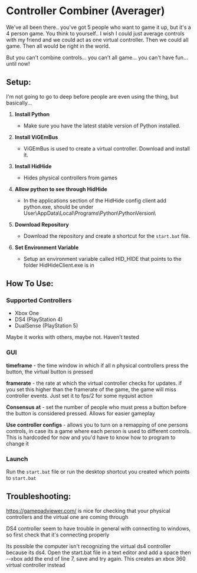 # Controller Combiner (Averager)

We've all been there.. you've got 5 people who want to game it up, but it's a 4 person game. You think to yourself.. I wish I could just average controls with my friend and we could act as one virtual controller. Then we could all game. Then all would be right in the world.

But you can't combine controls... you can't all game... you can't have fun... until now!


## Setup:

I'm not going to go to deep before people are even using the thing, but basically...

1. **Install Python**
   - Make sure you have the latest stable version of Python installed.

2. **Install ViGEmBus**
   - ViGEmBus is used to create a virtual controller. Download and install it.

3. **Install HidHide**
   - Hides physical controllers from games

4. **Allow python to see through HidHide**
   - In the applications section of the HidHide config client add python.exe, should be under User\AppData\Local\Programs\Python\PythonVersion\

6. **Download Repository**
   - Download the repository and create a shortcut for the `start.bat` file.

7. **Set Environment Variable**
    - Setup an environment variable called HID_HIDE that points to the folder HidHideClient.exe is in


## How To Use:

### Supported Controllers

- Xbox One
- DS4 (PlayStation 4)
- DualSense (PlayStation 5)

Maybe it works with others, maybe not. Haven't tested

### GUI

**timeframe** - the time window in which if all n physical controllers press the button, the virtual button is pressed

**framerate** - the rate at which the virtual controller checks for updates. if you set this higher than the framerate of the
            game, the game will miss controller events. Just set it to fps/2 for some nyquist action

**Consensus at** - set the number of people who must press a button before the button is considered pressed. Allows for easier gameplay

**Use controller configs** - allows you to turn on a remapping of one persons controls, in case its a game where each person is used to different controls. This is hardcoded for now and you'd have to know how to program to change it

### Launch

Run the `start.bat` file or run the desktop shortcut you created which points to `start.bat`


## Troubleshooting:

https://gamepadviewer.com/ is nice for checking that your physical controllers and the virtual one are coming through

DS4 controller seem to have trouble in general with connecting to windows, so first check that it's connecting properly

Its possible the computer isn't recognizing the virtual ds4 controller because its ds4. Open the start.bat file in a text editor and add a space then --xbox add the end of line 7, save and try again. This creates an xbox 360 virtual controller instead
